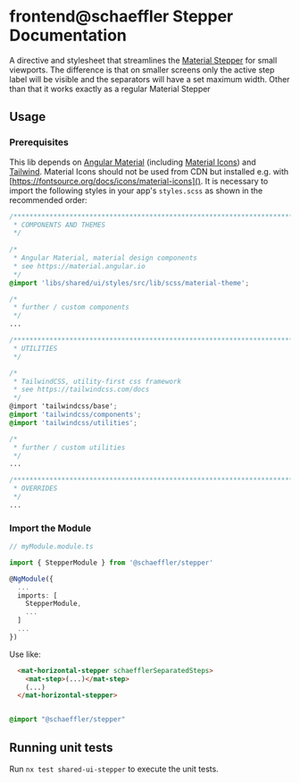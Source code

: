 # frontend@schaeffler Stepper Documentation
A directive and stylesheet that streamlines the [Material Stepper](https://material.angular.io/components/stepper/overview) for small viewports. The difference is that on smaller screens only the active step label will be visible and the separators will have a set maximum width. Other than that it works exactly as a regular Material Stepper

## Usage

### Prerequisites

This lib depends on [Angular Material](https://material.angular.io) (including [Material Icons](https://fonts.google.com/icons)) and [Tailwind](https://tailwindcss.com/docs). Material Icons should not be used from CDN but installed e.g. with [https://fontsource.org/docs/icons/material-icons](). It is necessary to import the following styles in your app's `styles.scss` as shown in the recommended order:

``` scss
/***************************************************************************************************
 * COMPONENTS AND THEMES
 */
 
/*
 * Angular Material, material design components
 * see https://material.angular.io
 */
@import 'libs/shared/ui/styles/src/lib/scss/material-theme';

/*
 * further / custom components
 */
...

/***************************************************************************************************
 * UTILITIES
 */

/*
 * TailwindCSS, utility-first css framework
 * see https://tailwindcss.com/docs
 */
@import 'tailwindcss/base';
@import 'tailwindcss/components';
@import 'tailwindcss/utilities';

/*
 * further / custom utilities
 */
...

/***************************************************************************************************
 * OVERRIDES
 */ 
...
```

### Import the Module

```typescript
// myModule.module.ts

import { StepperModule } from '@schaeffler/stepper'

@NgModule({
  ...
  imports: [
    StepperModule,
    ...
  ]
  ...
})
```

Use like:

```html
  <mat-horizontal-stepper schaefflerSeparatedSteps>
    <mat-step>(...)</mat-step>
    (...)
  </mat-horizontal-stepper>
```

```scss

@import "@schaeffler/stepper"

```

## Running unit tests

Run `nx test shared-ui-stepper` to execute the unit tests.
